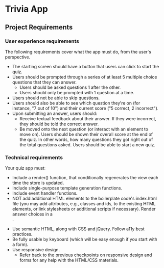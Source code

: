 # Trivia App

## Project Requirements

### User experience requirements

The following requirements cover what the app must do, from the user's perspective.

- The starting screen should have a button that users can click to start the quiz.
- Users should be prompted through a series of at least 5 multiple choice questions that they can answer.
  - Users should be asked questions 1 after the other.
  - Users should only be prompted with 1 question at a time.
- Users should not be able to skip questions.
- Users should also be able to see which question they're on (for instance, "7 out of 10") and their current score ("5 correct, 2 incorrect").
- Upon submitting an answer, users should:
  - Receive textual feedback about their answer. If they were incorrect, they should be told the correct answer.
  - Be moved onto the next question (or interact with an element to move on).
    Users should be shown their overall score at the end of the quiz. In other words, how many questions they got right out of the total questions asked.
    Users should be able to start a new quiz.

### Technical requirements

Your quiz app must:

- Include a render() function, that conditionally regenerates the view each time the store is updated.
- Include single-purpose template generation functions.
- Include event handler functions.
- NOT add additional HTML elements to the boilerplate code's index.html file (you may add attributes, e.g., classes and ids, to the existing HTML elements, or link stylesheets or additional scripts if necessary).
  Render answer choices in a <form>.
- Use semantic HTML, along with CSS and jQuery.
  Follow a11y best practices.
- Be fully usable by keyboard (which will be easy enough if you start with a form).
- Use responsive design.
  - Refer back to the previous checkpoints on responsive design and forms for any help with the HTML/CSS materials.
